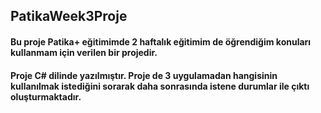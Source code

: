 ## PatikaWeek3Proje
#### Bu proje Patika+ eğitimimde 2 haftalık eğitimim de öğrendiğim konuları kullanmam için verilen bir projedir.
#### Proje C# dilinde yazılmıştır. Proje de 3 uygulamadan hangisinin kullanılmak istediğini sorarak daha sonrasında istene durumlar ile çıktı oluşturmaktadır.
